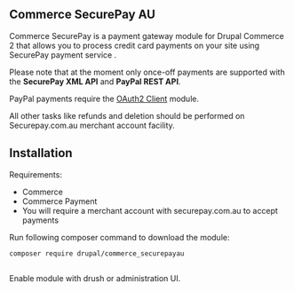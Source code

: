 ## Commerce SecurePay AU

Commerce SecurePay is a payment gateway module for Drupal Commerce 2 that allows
you to process credit card payments on your site using SecurePay payment service
. 

Please note that at the moment only once-off payments are supported with the
**SecurePay XML API** and **PayPal REST API**.

PayPal payments require the [OAuth2 Client][1] module.

All other tasks like refunds and deletion should be performed on
Securepay.com.au merchant account facility.

## Installation

Requirements:
 - Commerce 
 - Commerce Payment
 - You will require a merchant account with securepay.com.au to accept payments

Run following composer command to download the module:

    composer require drupal/commerce_securepayau

## 
Enable module with drush or administration UI.

[1]: https://www.drupal.org/project/oauth2_client